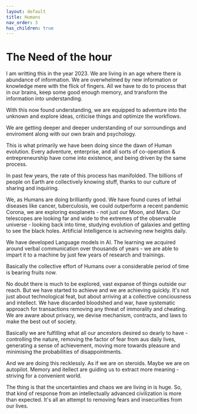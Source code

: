 ```yaml
---
layout: default
title: Humans
nav_order: 3
has_children: true
---
```


# The Need of the hour

I am writting this in the year 2023. We are living in an age where there is abundance of information. We are overwhelmed by new information or knowledge mere with the flick of fingers. All we have to do to process that in our brains, keep some good enough memory, and transform the information into understanding. 

With this now found understanding, we are equipped to adventure into the unknown and explore ideas, criticise things and optimize the workflows. 

We are getting deeper and deeper understanding of our sorroundings and enviroment along with our own brain and psychology.

This is what primarily we have been doing since the dawn of Human evolution. Every adventure, enterprise, and all sorts of co-operation & entrepreneurship have come into existence, and being driven by the same process.

In past few years, the rate of this process has manifolded. The billions of people on Earth are collectively knowing stuff, thanks to our culture of sharing and inquiring.

We, as Humans are doing brilliantly good. We have found cures of lethal diseases like cancer, tuberculosis, we could outperform a recent pandemic Corona, we are exploring exoplanets - not just our Moon, and Mars. Our telescopes are looking far and wide to the extremes of the observable universe - looking back into time, studying evolution of galaxies and getting to see the black holes. Artificial Intelligence is achieving new heights daily. 

We have developed Language models in AI. The learning we acquired around verbal communication over thousands of years - we are able to impart it to a machine by just few years of research and trainings.

Basically the collective effort of Humans over a considerable period of time is bearing fruits now.

No doubt there is much to be explored, vast expanse of things outside our reach. But we have started to achieve and we are achieving quickly. It's not just about technological feat, but about arriving at a collective conciousness and intellect. We have discarded bloodshed and war, have systematic approach for transactions removing any threat of immorality and cheating. We are aware about privacy, we devise mechanism, contracts, and laws to make the best out of society. 

Basically we are fulfilling what all our ancestors desired so dearly to have - controlling the nature, removing the factor of fear from aus daily lives, generating a sense of achievement, moving more towards pleasure and minimising the probabilities of disappointments. 

And we are doing this recklessly. As if we are on steroids. Maybe we are on autopilot. Memory and itellect are guiding us to extract more meaning - striving for a convenient world.

The thing is that the uncertainties and chaos we are living in is huge. So, that kind of response from an intellectually advanced civilization is more than expected. It's all an attempt to removing fears and insecurities from our lives.